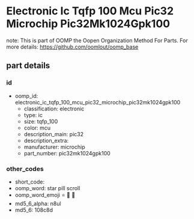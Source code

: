 # Electronic Ic Tqfp 100 Mcu Pic32 Microchip Pic32Mk1024Gpk100  

note: This is part of OOMP the Oopen Organization Method For Parts. For more details: https://github.com/oomlout/oomp_base

##  part details





### id
* oomp_id: electronic_ic_tqfp_100_mcu_pic32_microchip_pic32mk1024gpk100
  * classification: electronic
  * type: ic
  * size: tqfp_100
  * color: mcu
  * description_main: pic32
  * description_extra: 
  * manufacturer: microchip
  * part_number: pic32mk1024gpk100

### other_codes
* short_code: 
* oomp_word: star pill scroll
* oomp_word_emoji :star: :pill: :scroll:
* md5_6_alpha: n8ul
* md5_6: 108c8d